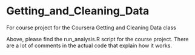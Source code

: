 Getting_and_Cleaning_Data
=========================

For course project for the Coursera Getting and Cleaning Data class

Above, please find the run_analysis.R script for the course project. There are a lot of comments in the actual code that explain how it works. 
